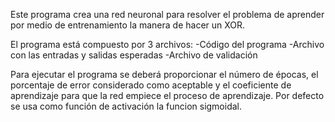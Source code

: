 Este programa crea una red neuronal para resolver el problema de aprender por medio de entrenamiento la manera de hacer un XOR.

El programa está compuesto por 3 archivos:
 -Código del programa
 -Archivo con las entradas y salidas esperadas
 -Archivo de validación

Para ejecutar el programa se deberá proporcionar el número de épocas, el porcentaje de error considerado como aceptable y el coeficiente de aprendizaje para que la red empiece el proceso de aprendizaje. Por defecto se usa como función de activación la funcion sigmoidal.